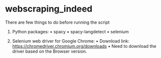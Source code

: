 # webscraping_indeed

There are few things to do before running the script

1.	Python packages:
•	spacy
•	spacy-langdetect
•	selenium

2.	Selenium web driver for Google Chrome:
•	Download link: https://chromedriver.chromium.org/downloads
•	Need to download the driver based on the Browser version.



